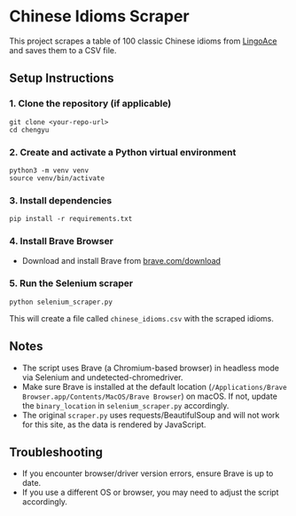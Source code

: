 # Chinese Idioms Scraper

This project scrapes a table of 100 classic Chinese idioms from [LingoAce](https://www.lingoace.com/zh/blog/100-classic-idioms-you-must-know-when-learning-chinese-cn/) and saves them to a CSV file.

## Setup Instructions

### 1. Clone the repository (if applicable)
```
git clone <your-repo-url>
cd chengyu
```

### 2. Create and activate a Python virtual environment
```
python3 -m venv venv
source venv/bin/activate
```

### 3. Install dependencies
```
pip install -r requirements.txt
```

### 4. Install Brave Browser
- Download and install Brave from [brave.com/download](https://brave.com/download/)

### 5. Run the Selenium scraper
```
python selenium_scraper.py
```

This will create a file called `chinese_idioms.csv` with the scraped idioms.

## Notes
- The script uses Brave (a Chromium-based browser) in headless mode via Selenium and undetected-chromedriver.
- Make sure Brave is installed at the default location (`/Applications/Brave Browser.app/Contents/MacOS/Brave Browser`) on macOS. If not, update the `binary_location` in `selenium_scraper.py` accordingly.
- The original `scraper.py` uses requests/BeautifulSoup and will not work for this site, as the data is rendered by JavaScript.

## Troubleshooting
- If you encounter browser/driver version errors, ensure Brave is up to date.
- If you use a different OS or browser, you may need to adjust the script accordingly. 